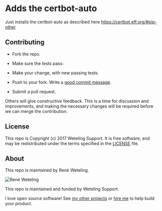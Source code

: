 # Adds the certbot-auto 

Just installs the certbot-auto as described here https://certbot.eff.org/#pip-other

## Contributing

* Fork the repo.
* Make sure the tests pass:
* Make your change, with new passing tests. 
* Push to your fork. Write a [good commit message][commit]. 
* Submit a pull request.

  [commit]: http://tbaggery.com/2008/04/19/a-note-about-git-commit-messages.html

Others will give constructive feedback.
This is a time for discussion and improvements,
and making the necessary changes will be required before we can
merge the contribution.

## License

This repo is Copyright (c) 2017 Weteling Support.
It is free software, and may be redistributed
under the terms specified in the [LICENSE] file.

  [LICENSE]: /LICENSE

## About

This repo is maintained by René Weteling.

![René Weteling](http://www.weteling.com/zzz/footer.png)

This repo is maintained and funded by Weteling Support.

I love open source software!
See [my other projects][blog]
or [hire me][hire] to help build your product.

  [blog]: http://www.weteling.com/
  [hire]: http://www.weteling.com/contact/